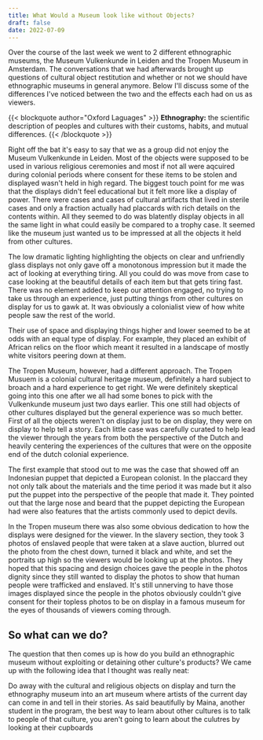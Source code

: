 ```yaml
---
title: What Would a Museum look like without Objects?
draft: false
date: 2022-07-09
---
```


Over the course of the last week we went to 2 different ethnographic museums, the Museum Vulkenkunde in Leiden and the Tropen Museum in Amsterdam. The conversations that we had afterwards brought up questions of cultural object restitution and whether or not we should have ethnographic museums in general anymore. Below I'll discuss some of the differences I've noticed between the two and the effects each had on us as viewers.

{{< blockquote author="Oxford Laguages" >}}
**Ethnography:** the scientific description of peoples and cultures with their customs, habits, and mutual differences. 
{{< /blockquote >}}

Right off the bat it's easy to say that we as a group did not enjoy the Museum Vulkenkunde in Leiden. Most of the objects were supposed to be used in various religious ceremonies and most if not all were aqcuired during colonial periods where consent for these items to be stolen and displayed wasn't held in high regard. The biggest touch point for me was that the displays didn't feel educational but it felt more like a display of power. There were cases and cases of cultural artifacts that lived in sterile cases and only a fraction actually had placcards with rich details on the contents within. All they seemed to do was blatently display objects in all the same light in what could easily be compared to a trophy case. It seemed like the museum just wanted us to be impressed at all the objects it held from other cultures. 

The low dramatic lighting highlighting the objects on clear and unfriendly glass displays not only gave off a monotonous impression but it made the act of looking at everything tiring. All you could do was move from case to case looking at the beautiful details of each item but that gets tiring fast. There was no element added to keep our attention engaged, no trying to take us through an experience, just putting things from other cultures on display for us to gawk at. It was obviously a colonialist view of how white people saw the rest of the world.

Their use of space and displaying things higher and lower seemed to be at odds with an equal type of display. For example, they placed an exhibit of African relics on the floor which meant it resulted in a landscape of mostly white visitors peering down at them.

The Tropen Museum, however, had a different approach. The Tropen Musuem is a colonial cultural heritage museum, definitely a hard subject to broach and a hard experience to get right. We were definitely skeptical going into this one after we all had some bones to pick with the Vulkenkunde museum just two days earlier. This one still had objects of other cultures displayed but the general experience was so much better. First of all the objects weren't on display just to be on display, they were on display to help tell a story. Each little case was carefully curated to help lead the viewer through the years from both the perspective of the Dutch and heavily centering the experiences of the cultures that were on the opposite end of the dutch colonial experience.

The first example that stood out to me was the case that showed off an Indonesian puppet that depicted a European colonist. In the placcard they not only talk about the materials and the time period it was made but it also put the puppet into the perspective of the people that made it. They pointed out that the large nose and beard that the puppet depicting the European had were also features that the artists commonly used to depict devils. 

In the Tropen museum there was also some obvious dedication to how the displays were designed for the viewer. In the slavery section, they took 3 photos of enslaved people that were taken at a slave auction, blurred out the photo from the chest down, turned it black and white, and set the portraits up high so the viewers would be looking up at the photos. They hoped that this spacing and design choices gave the people in the photos dignity since they still wanted to display the photos to show that human people were trafficked and enslaved. It's still unnerving to have those images displayed since the people in the photos obviously couldn't give consent for their topless photos to be on display in a famous museum for the eyes of thousands of viewers coming through.

## So what can we do?
The question that then comes up is how do you build an ethnographic museum without exploiting or detaining other culture's products? We came up with the following idea that I thought was really neat:

Do away with the cultural and religious objects on display and turn the ethnography museum into an art museum where artists of the current day can come in and tell in their stories. As said beautifully by Maina, another student in the program, the best way to learn about other cultures is to talk to people of that culture, you aren't going to learn about the culutres by looking at their cupboards 